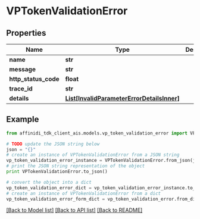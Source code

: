# VPTokenValidationError

## Properties

| Name                 | Type                                                                                | Description | Notes      |
| -------------------- | ----------------------------------------------------------------------------------- | ----------- | ---------- |
| **name**             | **str**                                                                             |             |
| **message**          | **str**                                                                             |             |
| **http_status_code** | **float**                                                                           |             |
| **trace_id**         | **str**                                                                             |             |
| **details**          | [**List[InvalidParameterErrorDetailsInner]**](InvalidParameterErrorDetailsInner.md) |             | [optional] |

## Example

```python
from affinidi_tdk_client_ais.models.vp_token_validation_error import VPTokenValidationError

# TODO update the JSON string below
json = "{}"
# create an instance of VPTokenValidationError from a JSON string
vp_token_validation_error_instance = VPTokenValidationError.from_json(json)
# print the JSON string representation of the object
print VPTokenValidationError.to_json()

# convert the object into a dict
vp_token_validation_error_dict = vp_token_validation_error_instance.to_dict()
# create an instance of VPTokenValidationError from a dict
vp_token_validation_error_form_dict = vp_token_validation_error.from_dict(vp_token_validation_error_dict)
```

[[Back to Model list]](../README.md#documentation-for-models) [[Back to API list]](../README.md#documentation-for-api-endpoints) [[Back to README]](../README.md)

